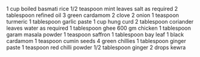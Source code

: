 1 cup boiled basmati rice 1/2 teaspoon mint leaves salt as required 2 tablespoon refined oil 3 green cardamom 2 clove 2 onion 1 teaspoon turmeric 1 tablespoon garlic paste 1 cup hung curd 2 tablespoon coriander leaves water as required 1 tablespoon ghee 600 gm chicken 1 tablespoon garam masala powder 1 teaspoon saffron 1 tablespoon bay leaf 1 black cardamom 1 teaspoon cumin seeds 4 green chillies 1 tablespoon ginger paste 1 teaspoon red chilli powder 1/2 tablespoon ginger 2 drops kewra